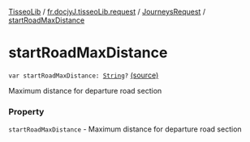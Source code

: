 [TisseoLib](../../index.md) / [fr.docjyJ.tisseoLib.request](../index.md) / [JourneysRequest](index.md) / [startRoadMaxDistance](./start-road-max-distance.md)

# startRoadMaxDistance

`var startRoadMaxDistance: `[`String`](https://kotlinlang.org/api/latest/jvm/stdlib/kotlin/-string/index.html)`?` [(source)](https://github.com/docjyJ/TisseoLib/tree/master/src/main/kotlin/fr/docjyJ/tisseoLib/request/JourneysRequest.kt#L54)

Maximum distance for departure road section

### Property

`startRoadMaxDistance` - Maximum distance for departure road section